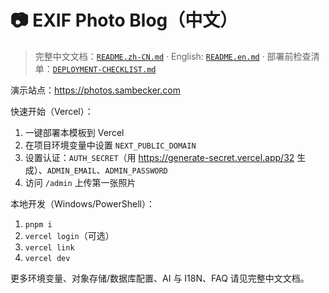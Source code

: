 
# 📷 EXIF Photo Blog（中文）

> 完整中文文档：[`README.zh-CN.md`](./README.zh-CN.md) · English: [`README.en.md`](./README.en.md) · 部署前检查清单：[`DEPLOYMENT-CHECKLIST.md`](./DEPLOYMENT-CHECKLIST.md)

演示站点：<https://photos.sambecker.com>

快速开始（Vercel）：

1. 一键部署本模板到 Vercel
2. 在项目环境变量中设置 `NEXT_PUBLIC_DOMAIN`
3. 设置认证：`AUTH_SECRET`（用 <https://generate-secret.vercel.app/32> 生成）、`ADMIN_EMAIL`、`ADMIN_PASSWORD`
4. 访问 `/admin` 上传第一张照片

本地开发（Windows/PowerShell）：

1. `pnpm i`
2. `vercel login`（可选）
3. `vercel link`
4. `vercel dev`

更多环境变量、对象存储/数据库配置、AI 与 I18N、FAQ 请见完整中文文档。
